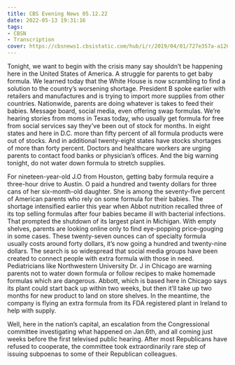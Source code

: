 ```yaml
---
title: CBS Evening News 05.12.22
date: 2022-05-13 19:31:16
tags:
- CBSN
- Transcription
cover: https://cbsnews1.cbsistatic.com/hub/i/r/2019/04/01/727e357a-a126-4138-a2c5-4d3222669d57/thumbnail/640x360/3ff2761028dc5c65cc4f07acd54bcd5c/cbsn2-logo-1920x1080.jpg
---
```

Tonight, we want to begin with the crisis many say shouldn’t be happening here in the United States of America. A struggle for parents to get baby formula. We learned today that the White House is now scrambling to find a solution to the country’s worsening shortage. President B spoke earlier with retailers and manufactures and is trying to import more supplies from other countries. Nationwide, parents are doing whatever is takes to feed their babies. Message board, social media, even offering swap formulas. We’re hearing stories from moms in Texas today, who usually get formula for free from social services say they’ve been out of stock for months. In eight states and here in D.C. more than fifty percent of all formula products were out of stocks. And in additional twenty-eight states have stocks shortages of more than forty percent. Doctors and healthcare workers are urging parents to contact food banks or physician’s offices. And the big warning tonight, do not water down formula to stretch supplies. 

For nineteen-year-old J.O from Houston, getting baby formula require a three-hour drive to Austin. O paid a hundred and twenty dollars for three cans of her six-month-old daughter. She is among the seventy-five percent of American parents who rely on some formula for their babies. The shortage intensified earlier this year when Abbot nutrition recalled three of its top selling formulas after four babies became ill with bacterial infections. That prompted the shutdown of its largest plant in Michigan. With empty shelves, parents are looking online only to find eye-popping price-gouging in some cases. These twenty-seven ounces can of specialty formula usually costs around forty dollars, it’s now going a hundred and twenty-nine dollars. The search is so widespread that social media groups have been created to connect people with extra formula with those in need. Pediatricians like Northwestern University Dr. J in Chicago are warning parents not to water down formula or follow recipes to make homemade formulas which are dangerous. Abbott, which is based here in Chicago says its plant could start back up within two weeks, but then it’ll take up two months for new product to land on store shelves. In the meantime, the company is flying an extra formula from its FDA registered plant in Ireland to help with supply. 

Well, here in the nation’s capital, an escalation from the Congressional committee investigating what happened on Jan.6th, and all coming just weeks before the first televised public hearing. After most Republicans have refused to cooperate, the committee took extraordinarily rare step of issuing subpoenas to some of their Republican colleagues. 

